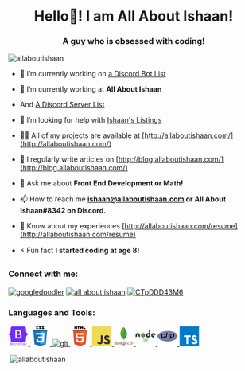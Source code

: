 <h1 align="center">Hello👋! I am All About Ishaan!</h1>
<h3 align="center">A guy who is obsessed with coding!</h3>

<p align="left"> <img src="https://komarev.com/ghpvc/?username=allaboutishaan&label=Profile%20views&color=00bfe1&style=flat" alt="allaboutishaan" /> </p>

- 🔭 I’m currently working on [a Discord Bot List](http://www.discobots.gq/)

- 🌱 I’m currently working at **All About Ishaan**

- And [A Discord Server List](http://discoserverlist.ml/)

- 🤝 I’m looking for help with [Ishaan's Listings](https://dsc.gg/ishaans-listings)

- 👨‍💻 All of my projects are available at [http://allaboutishaan.com/](http://allaboutishaan.com/)

- 📝 I regularly write articles on [http://blog.allaboutishaan.com/](http://blog.allaboutishaan.com/)

- 💬 Ask me about **Front End Development or Math!**

- 📫 How to reach me **ishaan@allaboutishaan.com or All About Ishaan#8342 on Discord.**

- 📄 Know about my experiences [http://allaboutishaan.com/resume](http://allaboutishaan.com/resume)

- ⚡ Fun fact **I started coding at age 8!**

<h3 align="left">Connect with me:</h3>
<p align="left">
<a href="https://codepen.io/googledoodler" target="blank"><img align="center" src="https://cdn.jsdelivr.net/npm/simple-icons@3.0.1/icons/codepen.svg" alt="googledoodler" height="30" width="40" /></a>
<a href="https://www.youtube.com/c/all about ishaan" target="blank"><img align="center" src="https://cdn.jsdelivr.net/npm/simple-icons@3.0.1/icons/youtube.svg" alt="all about ishaan" height="30" width="40" /></a>
<a href="https://discord.gg/CTpDDD43M6" target="blank"><img align="center" src="https://cdn.jsdelivr.net/npm/simple-icons@3.0.1/icons/discord.svg" alt="CTpDDD43M6" height="30" width="40" /></a>
</p>

<h3 align="left">Languages and Tools:</h3>
<p align="left"> <a href="https://getbootstrap.com" target="_blank"> <img src="https://raw.githubusercontent.com/devicons/devicon/master/icons/bootstrap/bootstrap-plain-wordmark.svg" alt="bootstrap" width="40" height="40"/> </a> <a href="https://www.w3schools.com/css/" target="_blank"> <img src="https://raw.githubusercontent.com/devicons/devicon/master/icons/css3/css3-original-wordmark.svg" alt="css3" width="40" height="40"/> </a> <a href="https://git-scm.com/" target="_blank"> <img src="https://www.vectorlogo.zone/logos/git-scm/git-scm-icon.svg" alt="git" width="40" height="40"/> </a> <a href="https://www.w3.org/html/" target="_blank"> <img src="https://raw.githubusercontent.com/devicons/devicon/master/icons/html5/html5-original-wordmark.svg" alt="html5" width="40" height="40"/> </a> <a href="https://developer.mozilla.org/en-US/docs/Web/JavaScript" target="_blank"> <img src="https://raw.githubusercontent.com/devicons/devicon/master/icons/javascript/javascript-original.svg" alt="javascript" width="40" height="40"/> </a> <a href="https://www.mongodb.com/" target="_blank"> <img src="https://raw.githubusercontent.com/devicons/devicon/master/icons/mongodb/mongodb-original-wordmark.svg" alt="mongodb" width="40" height="40"/> </a> <a href="https://nodejs.org" target="_blank"> <img src="https://raw.githubusercontent.com/devicons/devicon/master/icons/nodejs/nodejs-original-wordmark.svg" alt="nodejs" width="40" height="40"/> </a> <a href="https://www.php.net" target="_blank"> <img src="https://raw.githubusercontent.com/devicons/devicon/master/icons/php/php-original.svg" alt="php" width="40" height="40"/> </a> <a href="https://www.typescriptlang.org/" target="_blank"> <img src="https://raw.githubusercontent.com/devicons/devicon/master/icons/typescript/typescript-original.svg" alt="typescript" width="40" height="40"/> </a> </p>

<p>&nbsp;<img align="center" src="https://github-readme-stats.vercel.app/api?username=allaboutishaan&show_icons=true&title_color=ffffff&text_color=ffffff&bg_color=00bfe1&locale=en" alt="allaboutishaan" /></p>
